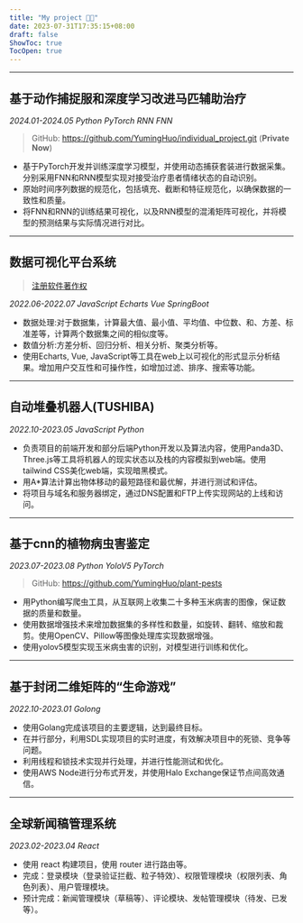 ```yaml
---
title: "My project 👨‍💻"
date: 2023-07-31T17:35:15+08:00
draft: false
ShowToc: true
TocOpen: true
---
```


-----------------
## 基于动作捕捉服和深度学习改进马匹辅助治疗

*2024.01-2024.05 Python PyTorch RNN FNN*

> GitHub: https://github.com/YumingHuo/individual_project.git (**Private Now**)

* 基于PyTorch开发并训练深度学习模型，并使用动态捕获套装进行数据采集。分别采用FNN和RNN模型实现对接受治疗患者情绪状态的自动识别。
* 原始时间序列数据的规范化，包括填充、截断和特征规范化，以确保数据的一致性和质量。
* 将FNN和RNN的训练结果可视化，以及RNN模型的混淆矩阵可视化，并将模型的预测结果与实际情况进行对比。
-----------------
## 数据可视化平台系统

> [注册软件著作权](/pdf/copyright.pdf)

*2022.06-2022.07 JavaScript Echarts Vue SpringBoot*

* 数据处理:对于数据集，计算最大值、最小值、平均值、中位数、和、方差、标准差等，计算两个数据集之间的相似度等。
* 数值分析:方差分析、回归分析、相关分析、聚类分析等。
* 使用Echarts, Vue, JavaScript等工具在web上以可视化的形式显示分析结果。增加用户交互性和可操作性，如增加过滤、排序、搜索等功能。

-----------------
## 自动堆叠机器人(TUSHIBA)

*2022.10-2023.05 JavaScript Python*

* 负责项目的前端开发和部分后端Python开发以及算法内容，使用Panda3D、Three.js等工具将机器人的现实状态以及栈的内容模拟到web端。使用tailwind CSS美化web端，实现暗黑模式。
* 用A*算法计算出物体移动的最短路径和最优解，并进行测试和评估。
* 将项目与域名和服务器绑定，通过DNS配置和FTP上传实现网站的上线和访问。

-----------------
## 基于cnn的植物病虫害鉴定

*2023.07-2023.08 Python YoloV5 PyTorch*

> GitHub: https://github.com/YumingHuo/plant-pests

* 用Python编写爬虫工具，从互联网上收集二十多种玉米病害的图像，保证数据的质量和数量。
* 使用数据增强技术来增加数据集的多样性和数量，如旋转、翻转、缩放和裁剪。使用OpenCV、Pillow等图像处理库实现数据增强。
* 使用yolov5模型实现玉米病虫害的识别，对模型进行训练和优化。

-----------------
## 基于封闭二维矩阵的“生命游戏” 

*2022.10-2023.01 Golong*

* 使用Golang完成该项目的主要逻辑，达到最终目标。
* 在并行部分，利用SDL实现项目的实时进度，有效解决项目中的死锁、竞争等问题。
* 利用线程和锁技术实现并行处理，并进行性能测试和优化。
* 使用AWS Node进行分布式开发，并使用Halo Exchange保证节点间高效通信。

-----------------
## 全球新闻稿管理系统

*2023.02-2023.04  React*

* 使用 react 构建项目，使用 router 进行路由等。
* 完成：登录模块（登录验证拦截、粒子特效）、权限管理模块（权限列表、角色列表）、用户管理模块。
* 预计完成：新闻管理模块（草稿等）、评论模块、发帖管理模块（待发、已发等）。